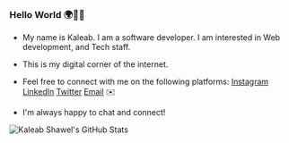 ### Hello World 🌍👋🏽

* My name is Kaleab. I am a software developer. I am interested in Web development, and Tech staff. 

* This is my digital corner of the internet.<br/>  
* Feel free to connect with me on the following platforms: [Instagram](https://www.instagram.com/kale_hirut/) [LinkedIn](https://www.linkedin.com/in/kaleab-shawel-78017b260/) [Twitter](https://twitter.com/Kaleab14437272) [Email](https://www.kalhirut10@gmail.com)  ✉️<br/>
* I'm always happy to chat and connect!

<!--github status from https://github.com/anuraghazra/github-readme-stats-->

![Kaleab Shawel's GitHub Stats](https://github-readme-stats.vercel.app/api?username=KaleabShawel&show_icons=true&theme=dark)





